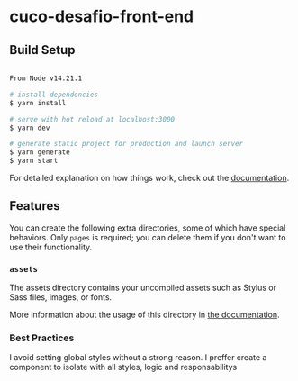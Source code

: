 # cuco-desafio-front-end

## Build Setup

```bash

From Node v14.21.1

# install dependencies
$ yarn install

# serve with hot reload at localhost:3000
$ yarn dev

# generate static project for production and launch server
$ yarn generate
$ yarn start

```

For detailed explanation on how things work, check out the [documentation](https://nuxtjs.org).

## Features

You can create the following extra directories, some of which have special behaviors. Only `pages` is required; you can delete them if you don't want to use their functionality.

### `assets`

The assets directory contains your uncompiled assets such as Stylus or Sass files, images, or fonts.

More information about the usage of this directory in [the documentation](https://nuxtjs.org/docs/2.x/directory-structure/assets).

### Best Practices

I avoid setting global styles without a strong reason. I preffer
create a component to isolate with all styles, logic and responsabilitys
